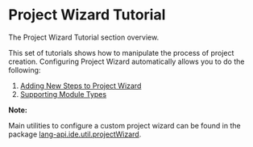 <!-- Copyright 2000-2023 JetBrains s.r.o. and contributors. Use of this source code is governed by the Apache 2.0 license. -->

# Project Wizard Tutorial

<link-summary>The Project Wizard Tutorial section overview.</link-summary>

This set of tutorials shows how to manipulate the process of project creation.
Configuring Project Wizard automatically allows you to do the following:

1. [Adding New Steps to Project Wizard](adding_new_steps.md)
2. [Supporting Module Types](module_types.md)

**Note:**

Main utilities to configure a custom project wizard can be found in the package
[lang-api.ide.util.projectWizard](%gh-ic%/platform/lang-api/src/com/intellij/ide/util/projectWizard).
